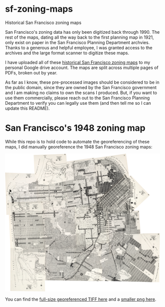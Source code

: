 # sf-zoning-maps

Historical San Francisco zoning maps

San Francisco's zoning data has only been digitized back through 1990. The
rest of the maps, dating all the way back to the first planning map in 1921,
only exist on paper in the San Francisco Planning Department archvies. Thanks
to a generous and helpful employee, I was granted access to the archives and
the large format scanner to digitize these maps.

I have uploaded all of these [historical San Francisco zoning maps](https://drive.google.com/drive/folders/10p74RwqmzeQFBrBqjxXdmEOUREx0BLgO?usp=sharing)
to my personal Google drive account. The maps are split across multiple pages
of PDFs, broken out by year.

As far as I know, these pre-processed images should be considered to be in
the public domain, since they are owned by the San Francisco government and
I am making no claims to own the scans I produced. But, if you want to use
them commercially, please reach out to the San Francisco Planning Department
to verify you can legally use them (and then tell me so I can update this
README).

# San Francisco's 1948 zoning map

While this repo is to hold code to automate the georeferencing of these maps,
I did manually georeference the 1948 San Francisco zoning maps:

![1948 San Francisco zoning map](static/1948-small.png)

You can find the [full-size georeferenced TIFF here](https://drive.google.com/file/d/1vSt8paklIS0jysDDiCCsai9hAQxlpYus/view?usp=sharing)
and a [smaller png here](https://drive.google.com/file/d/12yY5l59I9x49_P1x2K-99Umi140Yw_iv/view?usp=sharing).
